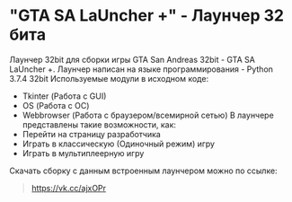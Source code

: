 # "GTA SA LaUncher +" - Лаунчер 32 бита
Лаунчер 32bit для сборки игры GTA San Andreas 32bit - GTA SA LaUncher +.
Лаунчер написан на языке программирования - Python 3.7.4 32bit
Используемые модули в исходном коде:
- Tkinter (Работа с GUI)
- OS (Работа с ОС)
- Webbrowser (Работа с браузером/всемирной сетью)
В лаунчере представлены такие возможности, как:
- Перейти на страницу разработчика
- Играть в классическую (Одиночный режим) игру
- Играть в мультиплеерную игру

Скачать сборку с данным встроенным лаунчером можно по ссылке:
> https://vk.cc/ajxOPr
